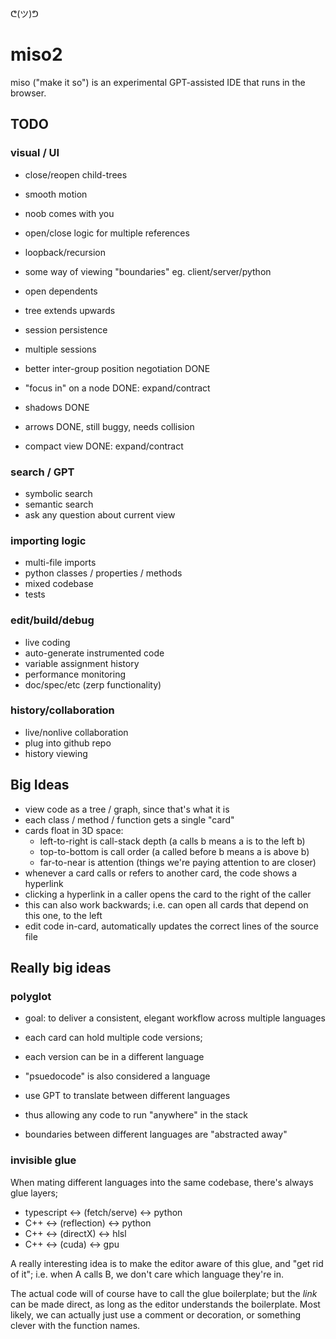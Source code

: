ᕦ(ツ)ᕤ
# miso2

miso ("make it so") is an experimental GPT-assisted IDE that runs in the browser.

## TODO

### visual / UI
- close/reopen child-trees
- smooth motion
- noob comes with you
- open/close logic for multiple references
- loopback/recursion
- some way of viewing "boundaries" eg. client/server/python
- open dependents
- tree extends upwards
- session persistence
- multiple sessions

- better inter-group position negotiation DONE
- "focus in" on a node DONE: expand/contract
- shadows DONE
- arrows DONE, still buggy, needs collision
- compact view DONE: expand/contract

### search / GPT
- symbolic search
- semantic search
- ask any question about current view

### importing logic
- multi-file imports
- python classes / properties / methods
- mixed codebase
- tests

### edit/build/debug
- live coding
- auto-generate instrumented code
- variable assignment history
- performance monitoring
- doc/spec/etc (zerp functionality)

### history/collaboration
- live/nonlive collaboration
- plug into github repo
- history viewing


## Big Ideas

- view code as a tree / graph, since that's what it is
- each class / method / function gets a single "card"
- cards float in 3D space:
    - left-to-right is call-stack depth (a calls b means a is to the left b)
    - top-to-bottom is call order (a called before b means a is above b)
    - far-to-near is attention (things we're paying attention to are closer)
- whenever a card calls or refers to another card, the code shows a hyperlink
- clicking a hyperlink in a caller opens the card to the right of the caller
- this can also work backwards; i.e. can open all cards that depend on this one, to the left
- edit code in-card, automatically updates the correct lines of the source file

## Really big ideas

### polyglot

- goal: to deliver a consistent, elegant workflow across multiple languages

- each card can hold multiple code versions;
- each version can be in a different language
- "psuedocode" is also considered a language
- use GPT to translate between different languages
- thus allowing any code to run "anywhere" in the stack
- boundaries between different languages are "abstracted away"

### invisible glue

When mating different languages into the same codebase, there's always glue layers;

- typescript <-> (fetch/serve) <-> python
- C++ <-> (reflection) <-> python
- C++ <-> (directX) <-> hlsl
- C++ <-> (cuda) <-> gpu

A really interesting idea is to make the editor aware of this glue, and "get rid of it";
i.e. when A calls B, we don't care which language they're in.

The actual code will of course have to call the glue boilerplate;
but the *link* can be made direct, as long as the editor understands the boilerplate.
Most likely, we can actually just use a comment or decoration, or something clever with the function names.




